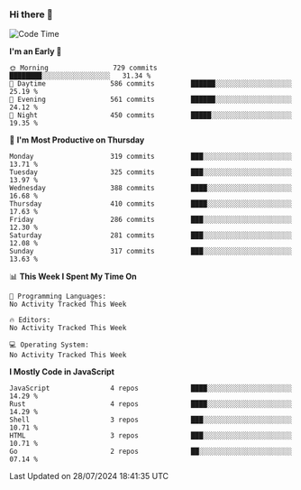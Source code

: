 ### Hi there 👋
<!--START_SECTION:waka-->
![Code Time](http://img.shields.io/badge/Code%20Time-331%20hrs%208%20mins-blue)

**I'm an Early 🐤** 

```text
🌞 Morning                729 commits         ████████░░░░░░░░░░░░░░░░░   31.34 % 
🌆 Daytime                586 commits         ██████░░░░░░░░░░░░░░░░░░░   25.19 % 
🌃 Evening                561 commits         ██████░░░░░░░░░░░░░░░░░░░   24.12 % 
🌙 Night                  450 commits         █████░░░░░░░░░░░░░░░░░░░░   19.35 % 
```
📅 **I'm Most Productive on Thursday** 

```text
Monday                   319 commits         ███░░░░░░░░░░░░░░░░░░░░░░   13.71 % 
Tuesday                  325 commits         ███░░░░░░░░░░░░░░░░░░░░░░   13.97 % 
Wednesday                388 commits         ████░░░░░░░░░░░░░░░░░░░░░   16.68 % 
Thursday                 410 commits         ████░░░░░░░░░░░░░░░░░░░░░   17.63 % 
Friday                   286 commits         ███░░░░░░░░░░░░░░░░░░░░░░   12.30 % 
Saturday                 281 commits         ███░░░░░░░░░░░░░░░░░░░░░░   12.08 % 
Sunday                   317 commits         ███░░░░░░░░░░░░░░░░░░░░░░   13.63 % 
```


📊 **This Week I Spent My Time On** 

```text
💬 Programming Languages: 
No Activity Tracked This Week

🔥 Editors: 
No Activity Tracked This Week

💻 Operating System: 
No Activity Tracked This Week
```

**I Mostly Code in JavaScript** 

```text
JavaScript               4 repos             ████░░░░░░░░░░░░░░░░░░░░░   14.29 % 
Rust                     4 repos             ████░░░░░░░░░░░░░░░░░░░░░   14.29 % 
Shell                    3 repos             ███░░░░░░░░░░░░░░░░░░░░░░   10.71 % 
HTML                     3 repos             ███░░░░░░░░░░░░░░░░░░░░░░   10.71 % 
Go                       2 repos             ██░░░░░░░░░░░░░░░░░░░░░░░   07.14 % 
```




 Last Updated on 28/07/2024 18:41:35 UTC
<!--END_SECTION:waka-->

<!--
**YoganshSharma/YoganshSharma** is a ✨ _special_ ✨ repository because its `README.md` (this file) appears on your GitHub profile.

Here are some ideas to get you started:

- 🔭 I’m currently working on ...
- 🌱 I’m currently learning ...
- 👯 I’m looking to collaborate on ...
- 🤔 I’m looking for help with ...
- 💬 Ask me about ...
- 📫 How to reach me: ...
- 😄 Pronouns: ...
- ⚡ Fun fact: ...
-->
